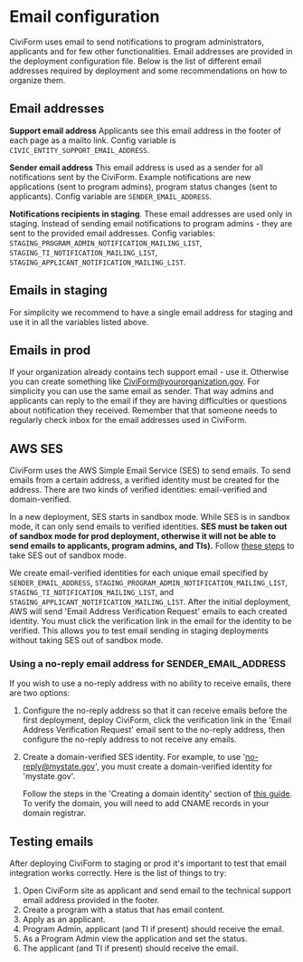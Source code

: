 # Email configuration

CiviForm uses email to send notifications to program administrators, applicants
and for few other functionalities. Email addresses are provided in the
deployment configuration file. Below is the list of different email addresses
required by deployment and some recommendations on how to organize them.

## Email addresses

**Support email address**  Applicants see this email address in the footer of
each page as a mailto link. Config variable is
`CIVIC_ENTITY_SUPPORT_EMAIL_ADDRESS`.

**Sender email address**  This email address is used as a sender for all
notifications sent by the CiviForm. Example notifications are new applications
(sent to program admins), program status changes (sent to applicants). Config
variable are `SENDER_EMAIL_ADDRESS`.

**Notifications recipients in staging**. These email addresses are used only in
staging. Instead of sending email notifications to program admins - they are
sent to the provided email addresses. Config variables:
`STAGING_PROGRAM_ADMIN_NOTIFICATION_MAILING_LIST`,
`STAGING_TI_NOTIFICATION_MAILING_LIST`,
`STAGING_APPLICANT_NOTIFICATION_MAILING_LIST`. 

## Emails in staging

For simplicity we recommend to have a single email address for staging and use
it in all the variables listed above.

## Emails in prod

If your organization already contains tech support email - use it. Otherwise
you can create something like CiviForm@yourorganization.gov. For simplicity you
can use the same email as sender. That way admins and applicants can reply to
the email if they are having difficulties or questions about notification they
received. Remember that that someone needs to regularly check inbox for the
email addresses used in CiviForm. 

## AWS SES

CiviForm uses the AWS Simple Email Service (SES) to send emails. To send emails
from a certain address, a verified identity must be created for the address.
There are two kinds of verified identities: email-verified and domain-verified.

In a new deployment, SES starts in sandbox mode. While SES is in sandbox mode,
it can only send emails to verified identities. **SES must be taken out of
sandbox mode for prod deployment, otherwise it will not be able to send emails
to applicants, program admins, and TIs).** Follow [these
steps](https://docs.aws.amazon.com/ses/latest/dg/request-production-access.html)
to take SES out of sandbox mode.

We create email-verified identities for each unique email specified by
`SENDER_EMAIL_ADDRESS`, `STAGING_PROGRAM_ADMIN_NOTIFICATION_MAILING_LIST`,
`STAGING_TI_NOTIFICATION_MAILING_LIST`, and
`STAGING_APPLICANT_NOTIFICATION_MAILING_LIST`. After the initial deployment,
AWS will send 'Email Address Verification Request' emails to each created
identity. You must click the verification link in the email for the identity to
be verified. This allows you to test email sending in staging deployments
without taking SES out of sandbox mode.

### Using a no-reply email address for SENDER_EMAIL_ADDRESS

If you wish to use a no-reply address with no ability to receive emails, there
are two options:

1. Configure the no-reply address so that it can receive emails before the
   first deployment, deploy CiviForm, click the verification link in the 'Email
   Address Verification Request' email sent to the no-reply address, then
   configure the no-reply address to not receive any emails.

2. Create a domain-verified SES identity. For example, to use
   'no-reply@mystate.gov', you must create a domain-verified identity for
   'mystate.gov'.

   Follow the steps in the 'Creating a domain identity' section of [this
   guide](https://docs.aws.amazon.com/ses/latest/dg/creating-identities.html).
   To verify the domain, you will need to add CNAME records in your domain
   registrar.

## Testing emails 

After deploying CiviForm to staging or prod it's important to test that email
integration works correctly. Here is the list of things to try: 

1. Open CiviForm site as applicant and send email to the technical support
   email address provided in the footer.
2. Create a program with a status that has email content.
3. Apply as an applicant.
4. Program Admin, applicant (and TI if present) should receive the email.
4. As a Program Admin view the application and set the status.
5. The applicant (and TI if present) should receive the email.

